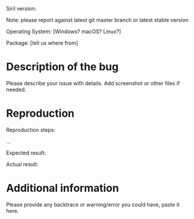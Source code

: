 Siril version:

Note: please report against latest git master branch or latest stable version

Operating System: [Windows? macOS? Linux?]

Package: [tell us where from]

# Description of the bug

Please describe your issue with details.
Add screenshot or other files if needed.

# Reproduction

Reproduction steps:

…

Expected result:

Actual result:

# Additional information

Please provide any backtrace or warning/error you could have, paste it here.


